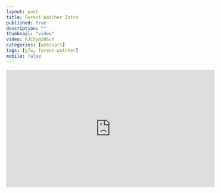 ```yaml
---
layout: post
title: Forest Watcher Intro
published: True
description: ""
thumbnail: "video"
video: RJC9yN3N6uY
categories: [webinars]
tags: [gfw, forest-watcher]
mobile: false
---
```



<div id="desktopContent" class="content">
  <div class="video">
    <iframe width="560" height="315" src="https://youtu.be/RJC9yN3N6uY" frameborder="0" allowfullscreen></iframe>
  </div>
</div>

<div id="mobileContent" class="content">
</div>
